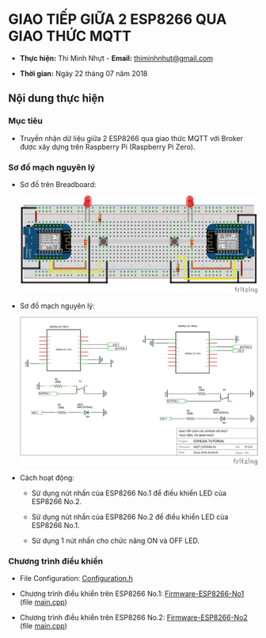 # GIAO TIẾP GIỮA 2 ESP8266 QUA GIAO THỨC MQTT

* **Thực hiện:** Thi Minh Nhựt - **Email:** thiminhnhut@gmail.com

* **Thời gian:** Ngày 22 tháng 07 năm 2018

## Nội dung thực hiện

### Mục tiêu

* Truyền nhận dữ liệu giữa 2 ESP8266 qua giao thức MQTT với Broker được xây dựng trên Raspberry Pi (Raspberry Pi Zero).

### Sơ đồ mạch nguyên lý

* Sơ đồ trên Breadboard:

    ![](https://github.com/thiminhnhut/mqtt-esp8266/blob/master/10.Schematic/MQTT_ESP8266_bb.png)

* Sơ đồ mạch nguyên lý:

    ![](https://github.com/thiminhnhut/mqtt-esp8266/blob/master/10.Schematic/MQTT_ESP8266_schem.png)

* Cách hoạt động:

    + Sử dụng nút nhấn của ESP8266 No.1 để điều khiển LED của ESP8266 No.2.

    + Sử dụng nút nhấn của ESP8266 No.2 để điều khiển LED của ESP8266 No.1.

    + Sử dụng 1 nút nhấn cho chức năng ON và OFF LED.

### Chương trình điều khiển

* File Configuration: [Configuration.h](https://github.com/thiminhnhut/mqtt-esp8266/blob/master/20.Firmware/CustomLib/Configuration/Configuration.h)

* Chương trình điều khiển trên ESP8266 No.1: [Firmware-ESP8266-No1](https://github.com/thiminhnhut/mqtt-esp8266/blob/master/20.Firmware/Firmware-ESP8266-No1) (file [main.cpp](https://github.com/thiminhnhut/mqtt-esp8266/blob/master/20.Firmware/Firmware-ESP8266-No1/src/main.cpp))

* Chương trình điều khiển trên ESP8266 No.2: [Firmware-ESP8266-No2](https://github.com/thiminhnhut/mqtt-esp8266/blob/master/20.Firmware/Firmware-ESP8266-No2) (file [main.cpp](https://github.com/thiminhnhut/mqtt-esp8266/blob/master/20.Firmware/Firmware-ESP8266-No2/src/main.cpp))
